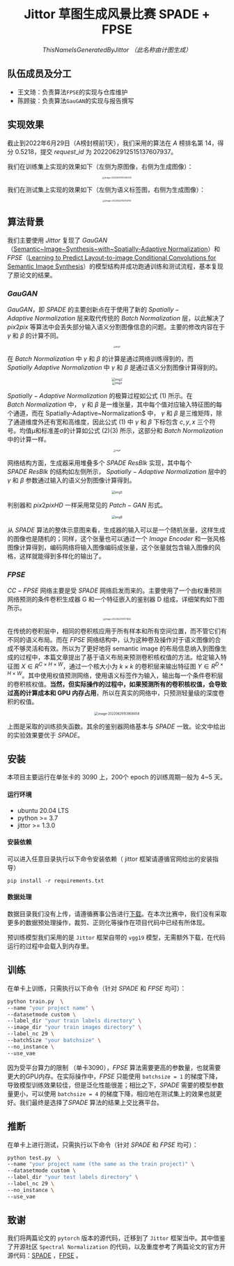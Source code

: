 <center>
    <h1>
  	Jittor 草图生成风景比赛 SPADE + FPSE
    </h1>
    <i>ThisNameIsGeneratedByJittor （此名称由计图生成）</i>
</center>

## 队伍成员及分工

* 王文琦：负责算法`FPSE`的实现与仓库维护
* 陈顾骏：负责算法`GauGAN`的实现与报告撰写

## 实现效果

截止到2022年6月29日（A榜封榜前1天），我们采用的算法在 $A$ 榜排名第 $14$，得分 $0.5218$，提交 $request\_id$ 为 $2022062912515137607937$。

我们在训练集上实现的效果如下（左侧为原图像，右侧为生成图像）：

<center>
<img src="https://raw.githubusercontent.com/wenqi-wang20/img/main/img/MDpicturesimage-20220629161446325.png" alt="image-20220629161446325" style="zoom:33%;" />
</center>

我们在测试集上实现的效果如下（左侧为语义标签图，右侧为生成图像）：

<center>
<img src="https://raw.githubusercontent.com/wenqi-wang20/img/main/img/MDpicturesimage-20220629160159114.png" alt="image-20220629160159114" style="zoom: 33%;" />
</center>

## 算法背景

我们主要使用 $Jittor$ 复现了 $GauGAN$（[Semantic~Image~Synthesis~with~Spatially-Adaptive Normalization](https://arxiv.org/abs/1903.07291)）和 $FPSE$（[Learning to Predict Layout-to-image Conditional Convolutions for Semantic Image Synthesis](https://arxiv.org/abs/1910.06809)）的模型结构并成功跑通训练和测试流程，基本复现了原论文的结果。

### $GauGAN$

$GauGAN$，即 $SPADE$ 的主要创新点在于使用了新的 $Spatially-Adaptive \ Normalization$ 层来取代传统的 $Batch~Normalization$ 层，以此解决了 $pix2pix$ 等算法中会丢失部分输入语义分割图像信息的问题。主要的修改内容在于 $\gamma$ 和 $\beta$ 的计算不同。

<center>
<img src="https://raw.githubusercontent.com/wenqi-wang20/img/main/img/MDpicturesimg1.png" alt="img1" style="zoom:33%;" />
</center>

在 $Batch \ Normalization$ 中 $\gamma$ 和 $\beta$ 的计算是通过网络训练得到的，而 $Spatially \ Adaptive~Normalization$ 中 $\gamma$ 和 $\beta$ 是通过语义分割图像计算得到的。

<center>
<img src="https://raw.githubusercontent.com/wenqi-wang20/img/main/img/MDpicturesimg2.png" alt="img2" style="zoom:50%;" />
</center>

<center>
<img src="https://raw.githubusercontent.com/wenqi-wang20/img/main/img/MDpicturesimg3.png" alt="img3" style="zoom:46.5%;" />
</center>

$Spatially-Adaptive \ Normalization$ 的极算过程如公式 $(1)$ 所示。在 $Batch \ Normalization$ 中， $\gamma$ 和 $\beta$ 是一维张量，其中每个值对应输入特征图的每个通道，而在 Spatially-Adaptive~Normalization$ 中， $\gamma$ 和 $\beta$ 是三维矩阵，除了通道维度外还有宽和高维度，因此公式 $(1)$ 中 $\gamma$ 和 $\beta$ 下标包含 $c,y,x$ 三个符号。均值μ和标准差σ的计算如公式 $(2)(3)$ 所示，这部分和 $Batch~Normalization$ 中的计算一样。

<center>
<img src="https://raw.githubusercontent.com/wenqi-wang20/img/main/img/MDpicturesimg4.png" alt="img4" style="zoom: 33%;" />
</center>

网络结构方面，生成器采用堆叠多个 $SPADE ~ResBlk$ 实现，其中每个 $SPADE~ResBlk$ 的结构如左侧所示， $Spatially-Adaptive~Normalization$ 层中的 $\gamma$ 和 $\beta$ 参数通过输入的语义分割图像计算得到。

<center>
<img src="https://raw.githubusercontent.com/wenqi-wang20/img/main/img/MDpicturesimg5.png" alt="img5" style="zoom:50%;" />
</center>

判别器和 $pix2pixHD$ 一样采用常见的 $Patch-GAN$ 形式。

<center>
<img src="https://raw.githubusercontent.com/wenqi-wang20/img/main/img/MDpicturesimg6.png" alt="img6" style="zoom:50%;" />
</center>

从 $SPADE$ 算法的整体示意图来看，生成器的输入可以是一个随机张量，这样生成的图像也是随机的；同样，这个张量也可以通过一个 $Image~Encoder$ 和一张风格图像计算得到，编码网络将输入图像编码成张量，这个张量就包含输入图像的风格，这样就能得到多样化的输出了。

### $FPSE$

$CC-FPSE$ 网络主要是受 $SPADE$ 网络启发而来的。主要使用了一个由权重预测网络预测的条件卷积生成器 G 和一个特征嵌入的鉴别器 D 组成，详细架构如下图所示。

<center>
<img src="https://raw.githubusercontent.com/wenqi-wang20/img/main/img/MDpicturesimage-20220629151511682.png" alt="image-20220629151511682" style="zoom:33%;" />
</center>

在传统的卷积层中，相同的卷积核应用于所有样本和所有空间位置，而不管它们有不同的语义布局。而在 $FPSE$ 网络结构中，认为这种卷及操作对于语义图像的合成不够灵活和有效。所以为了更好地将 semantic image 的布局信息纳入到图像生成的过程中，本篇文章提出了基于语义布局来预测卷积核权值的方法。给定输入特征图 $X \in R^{C \times H \times W}$，通过一个核大小为 $k \times k$ 的卷积层来输出特征图 $Y \in  R ^{D \times H \times W}$。其中使用权值预测网络，使用语义标签作为输入，输出每一个条件卷积层的卷积核权值。**当然，但实际操作的过程中，如果预测所有的卷积核权值，会导致过高的计算成本和 GPU 内存占用**，所以在真实的网络中，只预测轻量级的深度卷积的权值。


<center>
<img src="C:\Users\19749\AppData\Roaming\Typora\typora-user-images\image-20220629153908458.png" alt="image-20220629153908458" style="zoom: 50%;" />
</center>

上图是采取的训练损失函数。其余的鉴别器网络基本与 $SPADE$ 一致。论文中给出的实验效果要优于 $SPADE$。

## 安装

本项目主要运行在单张卡的 3090 上，200个 epoch 的训练周期一般为 4~5 天。

#### 运行环境

- ubuntu 20.04 LTS
- python >= 3.7
- jittor >= 1.3.0

#### 安装依赖

可以进入任意目录执行以下命令安装依赖（ jittor 框架请遵循官网给出的安装指导）

```
pip install -r requirements.txt
```

#### 数据处理

数据目录我们没有上传，请遵循赛事公告进行[下载](https://cloud.tsinghua.edu.cn/f/1d734cbb68b545d6bdf2/?dl=1)。在本次比赛中，我们没有采取更多的数据预处理操作，裁剪、正则化等操作在项目代码中已经有所体现。

预训练模型我们采用的是 `Jittor` 框架自带的 `vgg19` 模型，无需额外下载，在代码运行的过程中会载入到内存里。

## 训练

在单卡上训练，只需执行以下命令（针对 $SPADE$ 和 $FPSE$ 均可）：

```bash
python train.py  \
--name "your project name" \ 
--datasetmode custom \
--label_dir "your train labels directory" \
--image_dir "your train images directory" \
--label_nc 29 \ 
--batchSize "your batchsize" \
--no_instance \
--use_vae
```

因为受平台算力的限制 （单卡3090），$FPSE$ 算法需要更高的参数量，也就需要更大的GPU内存。在实际操作中，$FPSE$ 只能使用 `batchsize = 1` 的梯度下降，导致模型训练效果较佳，但是泛化性能很差；相比之下，$SPADE$ 需要的模型参数量更小，可以使用 `batchsize = 4` 的梯度下降，相应地在测试集上的效果也就更好。我们最终是选择了$SPADE$ 算法的结果上交比赛平台。

## 推断

在单卡上进行测试，只需执行以下命令（针对 $SPADE$ 和 $FPSE$ 均可）：

```bash 
python test.py  \
--name "your project name (the same as the train project)" \ 
--datasetmode custom \
--label_dir "your test labels directory" \
--label_nc 29 \ 
--no_instance \
--use_vae
```

## 致谢

我们将两篇论文的 `pytorch` 版本的源代码，迁移到了 `Jittor` 框架当中。其中借鉴了开源社区 `Spectral Normalization` 的代码，以及重度参考了两篇论文的官方开源代码：[SPADE](https://github.com/NVlabs/SPADE) ，[FPSE](https://github.com/xh-liu/CC-FPSE) 。